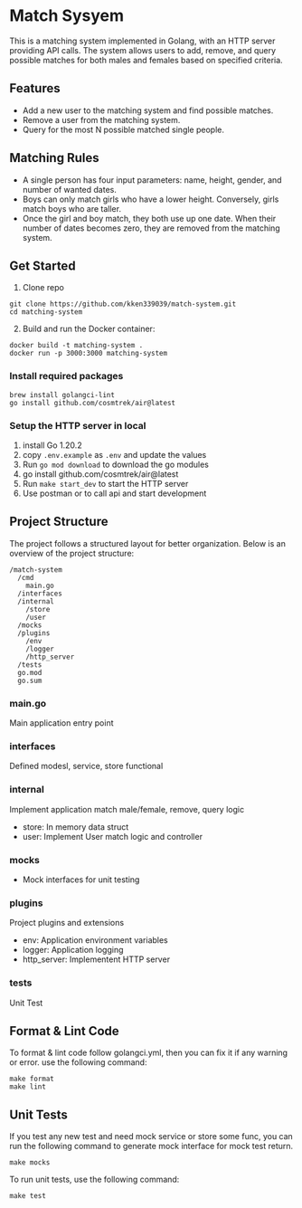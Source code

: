 # Match Sysyem

This is a matching system implemented in Golang, with an HTTP server providing API calls. The system allows users to add, remove, and query possible matches for both males and females based on specified criteria.

## Features

- Add a new user to the matching system and find possible matches.
- Remove a user from the matching system.
- Query for the most N possible matched single people.

## Matching Rules

- A single person has four input parameters: name, height, gender, and number of wanted dates.
- Boys can only match girls who have a lower height. Conversely, girls match boys who are taller.
- Once the girl and boy match, they both use up one date. When their number of dates becomes zero, they are removed from the matching system.

## Get Started

1. Clone repo

```
git clone https://github.com/kken339039/match-system.git
cd matching-system
```

2. Build and run the Docker container:

```
docker build -t matching-system .
docker run -p 3000:3000 matching-system
```


### Install required packages

```
brew install golangci-lint
go install github.com/cosmtrek/air@latest
```

### Setup the HTTP server in local

1. install Go 1.20.2
2. copy `.env.example` as `.env` and update the values
3. Run `go mod download` to download the go modules
4. go install github.com/cosmtrek/air@latest
5. Run `make start_dev` to start the HTTP server
6. Use postman or to call api and start development

## Project Structure

The project follows a structured layout for better organization. Below is an overview of the project structure:

```
/match-system
  /cmd
    main.go
  /interfaces
  /internal
    /store
    /user
  /mocks
  /plugins
    /env
    /logger
    /http_server
  /tests
  go.mod
  go.sum
```

### main.go
Main application entry point

### interfaces
Defined modesl, service, store functional

### internal
Implement application match male/female, remove, query logic
- store: In memory data struct
- user: Implement User match logic and controller

### mocks
- Mock interfaces for unit testing

### plugins
Project plugins and extensions
- env: Application environment variables
- logger: Application logging
- http_server: Implementent HTTP server

### tests
Unit Test

## Format & Lint Code

To format & lint code follow golangci.yml, then you can fix it if any warning or error. use the following command:

```
make format
make lint
```

## Unit Tests

If you test any new test and need mock service or store some func, you can run the following command to generate mock interface for mock test return.

```
make mocks
```

To run unit tests, use the following command:

```
make test
``````
